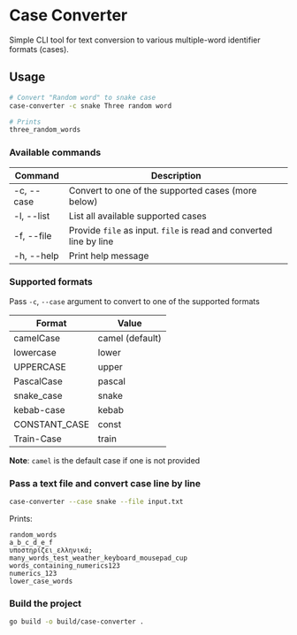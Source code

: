# Case Converter

Simple CLI tool for text conversion to various multiple-word identifier formats (cases).

## Usage

```sh
# Convert "Random word" to snake case
case-converter -c snake Three random word

# Prints
three_random_words

```

### Available commands


| Command    | Description     |
| -----------|-----------------|
| -c, --case | Convert to one of the supported cases (more below) |
| -l, --list | List all available supported cases |
| -f, --file | Provide `file` as input. `file` is read and converted line by line |
| -h, --help | Print help message |

### Supported formats

Pass `-c`, `--case` argument to convert to one of the supported formats

| Format        | Value           |
| --------------|-----------------|
| camelCase     | camel (default) |
| lowercase     | lower           |
| UPPERCASE     | upper           |
| PascalCase    | pascal          |
| snake_case    | snake	          |
| kebab-case    | kebab	          |
| CONSTANT_CASE | const	          |
| Train-Case    | train	          |

**Note**: `camel` is the default case if one is not provided

### Pass a text file and convert case line by line

```sh
case-converter --case snake --file input.txt
```

Prints:

```
random_words
a_b_c_d_e_f
υποστηρίζει_ελληνικά;
many_words_test_weather_keyboard_mousepad_cup
words_containing_numerics123
numerics_123
lower_case_words
```

### Build the project

```sh
go build -o build/case-converter .
```
